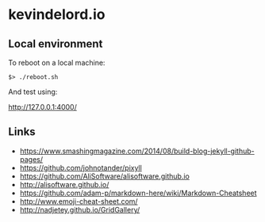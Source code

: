 # kevindelord.io

## Local environment

To reboot on a local machine:

```
$> ./reboot.sh
```

And test using:

http://127.0.0.1:4000/

## Links

- https://www.smashingmagazine.com/2014/08/build-blog-jekyll-github-pages/
- https://github.com/johnotander/pixyll
- https://github.com/AliSoftware/alisoftware.github.io
- http://alisoftware.github.io/
- https://github.com/adam-p/markdown-here/wiki/Markdown-Cheatsheet
- http://www.emoji-cheat-sheet.com/
- http://nadjetey.github.io/GridGallery/
